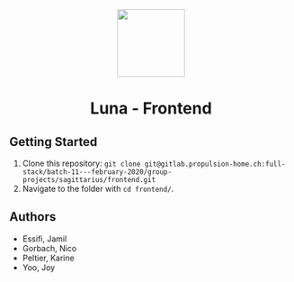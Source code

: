 <div align='center'>
<img height="120" src=".logo/logo.jpg" style="align:center">
<h1>Luna - Frontend</h1>
</div>

## Getting Started

1) Clone this repository: 
`git clone git@gitlab.propulsion-home.ch:full-stack/batch-11---february-2020/group-projects/sagittarius/frontend.git` 
2) Navigate to the folder with `cd frontend/`.

## Authors

- Essifi, Jamil
- Gorbach, Nico
- Peltier, Karine
- Yoo, Joy